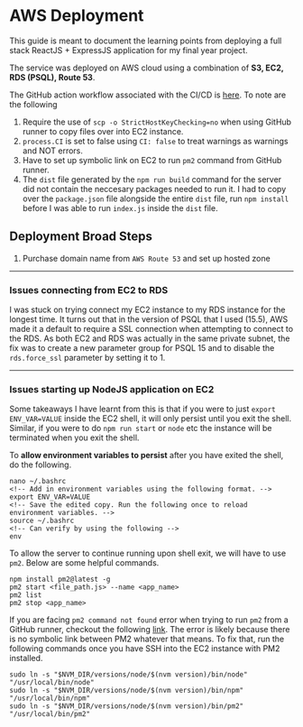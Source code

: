 # AWS Deployment

This guide is meant to document the learning points from deploying a full stack ReactJS + ExpressJS application for my final year project.

The service was deployed on AWS cloud using a combination of **S3, EC2, RDS (PSQL), Route 53**. 

The GitHub action workflow associated with the CI/CD is [here](pr_to_master.yaml). To note are the following
1. Require the use of `scp -o StrictHostKeyChecking=no` when using GitHub runner to copy files over into EC2 instance.
2. `process.CI` is set to false using `CI: false` to treat warnings as warnings and NOT errors.
3. Have to set up symbolic link on EC2 to run `pm2` command from GitHub runner.
4. The `dist` file generated by the `npm run build` command for the server did not contain the neccesary packages needed to run it. I had to copy over the `package.json` file alongside the entire `dist` file, run `npm install` before I was able to run `index.js` inside the `dist` file.

## Deployment Broad Steps
1. Purchase domain name from `AWS Route 53` and set up hosted zone

---
### Issues connecting from EC2 to RDS

I was stuck on trying connect my EC2 instance to my RDS instance for the longest time. It turns out that in the version of PSQL that I used (15.5), AWS made it a default to require a SSL connection when attempting to connect to the RDS. As both EC2 and RDS was actually in the same private subnet, the fix was to create a new parameter group for PSQL 15 and to disable the `rds.force_ssl` parameter by setting it to 1. 

---
### Issues starting up NodeJS application on EC2

Some takeaways I have learnt from this is that if you were to just `export ENV_VAR=VALUE` inside the EC2 shell, it will only persist until you exit the shell. Similar, if you were to do `npm run start` or `node` etc the instance will be terminated when you exit the shell. 

To **allow environment variables to persist** after you have exited the shell, do the following.
```
nano ~/.bashrc
<!-- Add in environment variables using the following format. -->
export ENV_VAR=VALUE
<!-- Save the edited copy. Run the following once to reload environment variables. -->
source ~/.bashrc
<!-- Can verify by using the following -->
env
```

To allow the server to continue running upon shell exit, we will have to use `pm2`. Below are some helpful commands. 
```
npm install pm2@latest -g
pm2 start <file_path.js> --name <app_name>
pm2 list
pm2 stop <app_name>
```
If you are facing `pm2 command not found` error when trying to run `pm2` from a GitHub runner, checkout the following [link](https://stackoverflow.com/questions/69644460/github-actions-pm2-command-not-found). The error is likely because there is no symbolic link between PM2 whatever that means. To fix that, run the following commands once you have SSH into the EC2 instance with PM2 installed.
```
sudo ln -s "$NVM_DIR/versions/node/$(nvm version)/bin/node" "/usr/local/bin/node"
sudo ln -s "$NVM_DIR/versions/node/$(nvm version)/bin/npm" "/usr/local/bin/npm"
sudo ln -s "$NVM_DIR/versions/node/$(nvm version)/bin/pm2" "/usr/local/bin/pm2"
```
